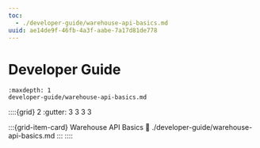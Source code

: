 ```yaml
---
toc:
  - ./developer-guide/warehouse-api-basics.md
uuid: ae14de9f-46fb-4a3f-aabe-7a17d81de778
---
```

# Developer Guide

```{toctree}
:maxdepth: 1
developer-guide/warehouse-api-basics.md
```

::::{grid} 2
:gutter: 3 3 3 3

:::{grid-item-card} Warehouse API Basics
:link: ./developer-guide/warehouse-api-basics.md
:::
::::
